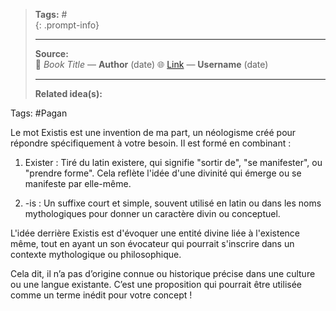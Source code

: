 
> **Tags:** #               
{: .prompt-info}
>                    
> -----------------------------
> **Source:**                     
> 📖 *Book Title* — **Author**  (date)
> 🌐 [Link](#) — **Username**  (date)
> 
> -----------------------------
> **Related idea(s):**          

Tags: #Pagan 

Le mot Existis est une invention de ma part, un néologisme créé pour répondre spécifiquement à votre besoin. Il est formé en combinant :

1. Exister : Tiré du latin existere, qui signifie "sortir de", "se manifester", ou "prendre forme". Cela reflète l'idée d'une divinité qui émerge ou se manifeste par elle-même.


2. -is : Un suffixe court et simple, souvent utilisé en latin ou dans les noms mythologiques pour donner un caractère divin ou conceptuel.



L'idée derrière Existis est d'évoquer une entité divine liée à l'existence même, tout en ayant un son évocateur qui pourrait s'inscrire dans un contexte mythologique ou philosophique.

Cela dit, il n’a pas d’origine connue ou historique précise dans une culture ou une langue existante. C’est une proposition qui pourrait être utilisée comme un terme inédit pour votre concept !

